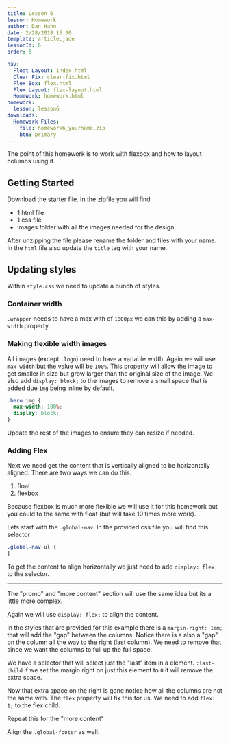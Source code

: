 ```yaml
---
title: Lesson 6
lesson: Homework
author: Dan Hahn
date: 2/28/2018 15:00
template: article.jade
lessonId: 6
order: 5

nav:
  Float Layout: index.html
  Clear Fix: clear-fix.html
  Flex Box: flex.html
  Flex Layout: flex-layout.html
  Homework: homework.html
homework:
  lesson: lesson6
downloads:
  Homework Files:
    file: homework6_yourname.zip
    btn: primary
---
```


The point of this homework is to work with flexbox and how to layout columns using it.

## Getting Started

Download the starter file. In the zipfile you will find

* 1 html file
* 1 css file
* images folder with all the images needed for the design.

After unzipping the file please rename the folder and files with your name. In the `html` file also update the `title` tag with your name.

## Updating styles

Within `style.css` we need to update a bunch of styles.

### Container width

`.wrapper` needs to have a max with of `1000px` we can this by adding a `max-width` property.

### Making flexible width images

All images (except `.logo`) need to have a variable width. Again we will use `max-width` but the value will be `100%`. This property will allow the image to get smaller in size but grow larger than the original size of the image. We also add `display: block;` to the images to remove a small space that is added due `img` being inline by default.

```css
.hero img {
  max-width: 100%;
  display: block;
}
```

Update the rest of the images to ensure they can resize if needed.

### Adding Flex

Next we need get the content that is vertically aligned to be horizontally aligned. There are two ways we can do this.

1.  float
2.  flexbox

Because flexbox is much more flexible we will use it for this homework but you could to the same with float (but will take 10 times more work).

Lets start with the `.global-nav`. In the provided css file you will find this selector

```css
.global-nav ul {
}
```

To get the content to align horizontally we just need to add `display: flex;` to the selector.

---

The "promo" and "more content" section will use the same idea but its a little more complex.

Again we will use `display: flex;` to align the content.

In the styles that are provided for this example there is a `margin-right: 1em;` that will add the "gap" between the columns. Notice there is a also a "gap" on the column all the way to the right (last column). We need to remove that since we want the columns to full up the full space.

We have a selector that will select just the "last" item in a element. `:last-child` If we set the margin right on just this element to `0` it will remove the extra space.

Now that extra space on the right is gone notice how all the columns are not the same with. The `flex` property will fix this for us. We need to add `flex: 1;` to the flex child.

Repeat this for the "more content"

Align the `.global-footer` as well.
